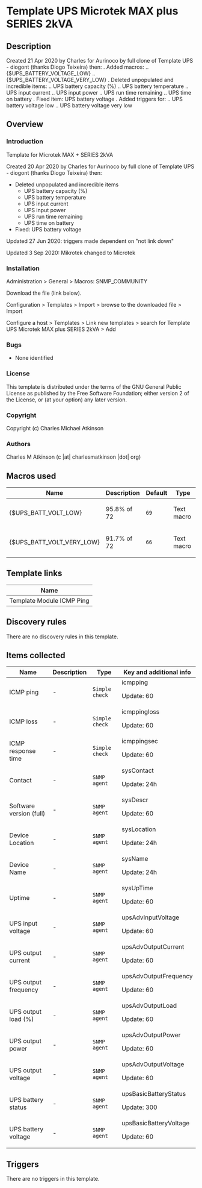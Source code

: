 # Template UPS Microtek MAX plus SERIES 2kVA

## Description

Created 21 Apr 2020 by Charles for Aurinoco by full clone of Template UPS - diogont (thanks Diogo Teixeira) then: . Added macros: .. {$UPS_BATTERY_VOLTAGE_LOW} .. {$UPS_BATTERY_VOLTAGE_VERY_LOW} . Deleted unpopulated and incredible items: .. UPS battery capacity (%) .. UPS battery temperature .. UPS input current .. UPS input power .. UPS run time remaining .. UPS time on battery . Fixed item: UPS battery voltage . Added triggers for: .. UPS battery voltage low .. UPS battery voltage very low

## Overview

### Introduction


Template for Microtek MAX + SERIES 2kVA


Created 20 Apr 2020 by Charles for Aurinoco by full clone of Template UPS - diogont (thanks Diogo Teixeira) then:


* Deleted unpopulated and incredible items
	+ UPS battery capacity (%)
	+ UPS battery temperature
	+ UPS input current
	+ UPS input power
	+ UPS run time remaining
	+ UPS time on battery
* Fixed: UPS battery voltage


Updated 27 Jun 2020: triggers made dependent on "not link down"


Updated 3 Sep 2020: Mikrotek changed to Microtek


### Installation


Administration > General > Macros: SNMP\_COMMUNITY


Download the file (link below).


Configuration > Templates > Import > browse to the downloaded file > Import


Configure a host > Templates > Link new templates > search for Template UPS Microtek MAX plus SERIES 2kVA > Add


### Bugs


* None identified


### License


This template is distributed under the terms of the GNU General Public License as published by the Free Software Foundation; either version 2 of the License, or (at your option) any later version.


### Copyright


Copyright (c) Charles Michael Atkinson


### Authors


Charles M Atkinson (c |at| charlesmatkinson |dot| org)

## Macros used

|Name|Description|Default|Type|
|----|-----------|-------|----|
|{$UPS_BATT_VOLT_LOW}|<p>95.8% of 72</p>|`69`|Text macro|
|{$UPS_BATT_VOLT_VERY_LOW}|<p>91.7% of 72</p>|`66`|Text macro|
## Template links

|Name|
|----|
|Template Module ICMP Ping|
## Discovery rules

There are no discovery rules in this template.

## Items collected

|Name|Description|Type|Key and additional info|
|----|-----------|----|----|
|ICMP ping|<p>-</p>|`Simple check`|icmpping<p>Update: 60</p>|
|ICMP loss|<p>-</p>|`Simple check`|icmppingloss<p>Update: 60</p>|
|ICMP response time|<p>-</p>|`Simple check`|icmppingsec<p>Update: 60</p>|
|Contact|<p>-</p>|`SNMP agent`|sysContact<p>Update: 24h</p>|
|Software version (full)|<p>-</p>|`SNMP agent`|sysDescr<p>Update: 60</p>|
|Device Location|<p>-</p>|`SNMP agent`|sysLocation<p>Update: 24h</p>|
|Device Name|<p>-</p>|`SNMP agent`|sysName<p>Update: 24h</p>|
|Uptime|<p>-</p>|`SNMP agent`|sysUpTime<p>Update: 60</p>|
|UPS input voltage|<p>-</p>|`SNMP agent`|upsAdvInputVoltage<p>Update: 60</p>|
|UPS output current|<p>-</p>|`SNMP agent`|upsAdvOutputCurrent<p>Update: 60</p>|
|UPS output frequency|<p>-</p>|`SNMP agent`|upsAdvOutputFrequency<p>Update: 60</p>|
|UPS output load (%)|<p>-</p>|`SNMP agent`|upsAdvOutputLoad<p>Update: 60</p>|
|UPS output power|<p>-</p>|`SNMP agent`|upsAdvOutputPower<p>Update: 60</p>|
|UPS output voltage|<p>-</p>|`SNMP agent`|upsAdvOutputVoltage<p>Update: 60</p>|
|UPS battery status|<p>-</p>|`SNMP agent`|upsBasicBatteryStatus<p>Update: 300</p>|
|UPS battery voltage|<p>-</p>|`SNMP agent`|upsBasicBatteryVoltage<p>Update: 60</p>|
## Triggers

There are no triggers in this template.

